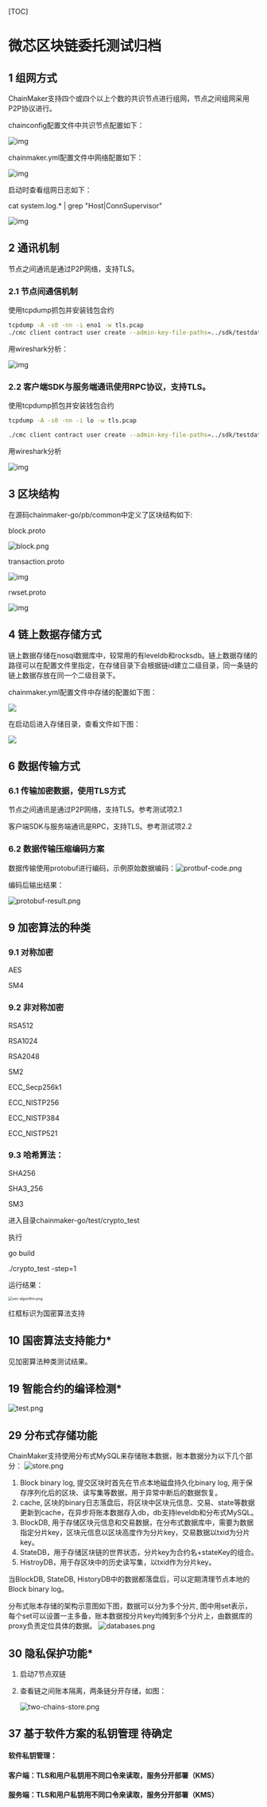 [TOC]

# 微芯区块链委托测试归档

## 1 组网方式

ChainMaker支持四个或四个以上个数的共识节点进行组网，节点之间组网采用P2P协议进行。

chainconfig配置文件中共识节点配置如下：

![img](images/net-consensus.png)

chainmaker.yml配置文件中网络配置如下：

![img](images/netconfig.png)



启动时查看组网日志如下：

cat system.log.* | grep "Host\|ConnSupervisor"

![img](images/net-start.png)

## 2 通讯机制

节点之间通讯是通过P2P网络，支持TLS。

### 2.1 节点间通信机制

使用tcpdump抓包并安装钱包合约

```sh
tcpdump -A -s0 -nn -i eno1 -w tls.pcap
./cmc client contract user create --admin-key-file-paths=../sdk/testdata/crypto-config/wx-org1.chainmaker.org/user/admin1/admin1.tls.key --admin-crt-file-paths=../sdk/testdata/crypto-config/wx-org1.chainmaker.org/user/admin1/admin1.tls.crt  --org-id=wx-org1.chainmaker.org --client-crt-file-paths=../sdk/testdata/crypto-config/wx-org1.chainmaker.org/user/client1/client1.tls.crt --client-key-file-paths=../sdk/testdata/crypto-config/wx-org1.chainmaker.org/user/client1/client1.tls.key --byte-code-path=../../test/wasm/asset-rust-0.7.2.wasm --contract-name=asset_new2_111 --runtime-type=WASMER --sdk-conf-path=../sdk/testdata/sdk_config_bc2_node7.yml --version=1.0 --sync-result=true --params="{\"issue_limit\":\"1000\",\"total_supply\":\"100000000\"}"
```

用wireshark分析：



![img](images/communication-nodes.png)

### 2.2 客户端SDK与服务端通讯使用RPC协议，支持TLS。

使用tcpdump抓包并安装钱包合约

```sh
tcpdump -A -s0 -nn -i lo -w tls.pcap

./cmc client contract user create --admin-key-file-paths=../sdk/testdata/crypto-config/wx-org1.chainmaker.org/user/admin1/admin1.tls.key --admin-crt-file-paths=../sdk/testdata/crypto-config/wx-org1.chainmaker.org/user/admin1/admin1.tls.crt  --org-id=wx-org1.chainmaker.org --client-crt-file-paths=../sdk/testdata/crypto-config/wx-org1.chainmaker.org/user/client1/client1.tls.crt --client-key-file-paths=../sdk/testdata/crypto-config/wx-org1.chainmaker.org/user/client1/client1.tls.key --byte-code-path=../../test/wasm/asset-rust-0.7.2.wasm --contract-name=asset_new2_111 --runtime-type=WASMER --sdk-conf-path=../sdk/testdata/sdk_config_bc2_node7.yml --version=1.0 --sync-result=true --params="{\"issue_limit\":\"1000\",\"total_supply\":\"100000000\"}"
```

用wireshark分析

![img](images/communication-client.png)

## 3 区块结构

在源码chainmaker-go/pb/common中定义了区块结构如下:

block.proto

<img src="images/block.png" alt="block.png" style="zoom:100%;" />

transaction.proto

![img](images/block-transaction.png)

rwset.proto

![img](images/block-rwset.png)

## 4 链上数据存储方式

链上数据存储在nosql数据库中，较常用的有leveldb和rocksdb。链上数据存储的路径可以在配置文件里指定，在存储目录下会根据链id建立二级目录，同一条链的链上数据存放在同一个二级目录下。

chainmaker.yml配置文件中存储的配置如下图：

![](images/store-dir.png)

在启动后进入存储目录，查看文件如下图：

![](images/store-subdir.png)



## 6 数据传输方式

### 6.1 传输加密数据，使用TLS方式

节点之间通讯是通过P2P网络，支持TLS。参考测试项2.1

客户端SDK与服务端通讯是RPC，支持TLS。参考测试项2.2

###  6.2 数据传输压缩编码方案

数据传输使用protobuf进行编码，示例原始数据编码：![protbuf-code.png](images/protobuf-code.png)

编码后输出结果：

<img src="images/protobuf-result.png" alt="protobuf-result.png" style="zoom:100%;" />

## 9 加密算法的种类

### 9.1 对称加密

AES

SM4

### 9.2 非对称加密

RSA512

RSA1024

RSA2048

SM2

ECC_Secp256k1

ECC_NISTP256

ECC_NISTP384

ECC_NISTP521

### 9.3 哈希算法：

SHA256

SHA3_256

SM3

进入目录chainmaker-go/test/crypto_test

执行

go build

./crypto_test -step=1

运行结果：

<img src="images/sec-algorithm.png" alt="sec-algorithm.png" style="zoom:50%;" />

红框标识为国密算法支持

## 10 国密算法支持能力*

见加密算法种类测试结果。

## 19 智能合约的编译检测*

![test.png](images/ide-compile.png)

## 29 分布式存储功能

ChainMaker支持使用分布式MySQL来存储账本数据，账本数据分为以下几个部分：
![store.png](images/store-structure.png)

1. Block binary log, 提交区块时首先在节点本地磁盘持久化binary log, 用于保存序列化后的区块、读写集等数据，用于异常中断后的数据恢复。
2. cache, 区块的binary日志落盘后，将区块中区块元信息、交易、state等数据更新到cache，在异步将账本数据存入db，db支持leveldb和分布式MySQL。
3. BlockDB, 用于存储区块元信息和交易数据，在分布式数据库中，需要为数据指定分片key，区块元信息以区块高度作为分片key，交易数据以txid为分片 key。
4. StateDB，用于存储区块链的世界状态，分片key为合约名+stateKey的组合。
5. HistroyDB，用于存区块中的历史读写集，以txid作为分片key。

当BlockDB, StateDB, HistoryDB中的数据都落盘后，可以定期清理节点本地的Block binary log。

分布式账本存储的架构示意图如下图，数据可以分为多个分片, 图中用set表示，每个set可以设置一主多备，账本数据按分片key均摊到多个分片上，由数据库的proxy负责定位具体的数据。
![databases.png](images/database-shard-structure.png)


## 30 隐私保护功能*

1. 启动7节点双链

2. 查看链之间账本隔离，两条链分开存储，如图：

   ![two-chains-store.png](images/two-chains-store.png)

## 37 基于软件方案的私钥管理  待确定

#### 软件私钥管理：

#### 客户端：TLS和用户私钥用不同口令来读取，服务分开部署（KMS）

#### 服务端：TLS和用户私钥用不同口令来读取，服务分开部署（KMS）
